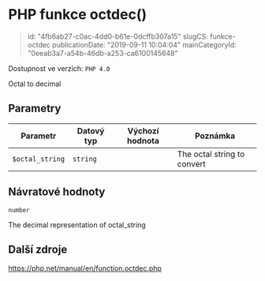 PHP funkce octdec()
===================

> id: "4fb6ab27-c0ac-4dd0-b61e-0dcffb307a15"
> slugCS: funkce-octdec
> publicationDate: "2019-09-11 10:04:04"
> mainCategoryId: "0eeab3a7-a54b-46db-a253-ca6100145648"

Dostupnost ve verzích: `PHP 4.0`

Octal to decimal


Parametry
--------------

| Parametr | Datový typ | Výchozí hodnota | Poznámka |
|-----|-----|-----|-----|
| `$octal_string` | `string` |  | The octal string to convert |


Návratové hodnoty
----------------

`number`

The decimal representation of octal_string

Další zdroje
------------

https://php.net/manual/en/function.octdec.php
